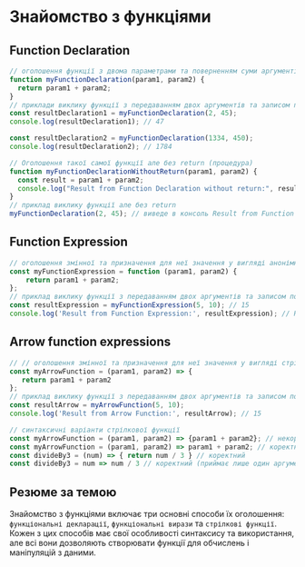 # Знайомство з функціями

## Function Declaration

```javascript
// оголошення функції з двома параметрами та поверненням суми аргументів переданих в параметри
function myFunctionDeclaration(param1, param2) {
  return param1 + param2;
}
// приклади виклику функції з передаванням двох аргументів та записом повернутого результата у змінну
const resultDeclaration1 = myFunctionDeclaration(2, 45);
console.log(resultDeclaration1); // 47

const resultDeclaration2 = myFunctionDeclaration(1334, 450);
console.log(resultDeclaration2); // 1784

// Оголошення такої самої функції але без return (процедура)
function myFunctionDeclarationWithoutReturn(param1, param2) {
  const result = param1 + param2;
  console.log("Result from Function Declaration without return:", result);
}
// приклад виклику функції але без return
myFunctionDeclaration(2, 45); // виведе в консоль Result from Function Declaration without return: 47
```

## Function Expression

```javascript
// оголошення змінної та призначення для неї значення у вигляді анонімної функції. Іменем функції для її виклику буде ім'я змінної
const myFunctionExpression = function (param1, param2) {
    return param1 + param2;
};
// приклад виклику функції з передаванням двох аргументів та записом повернутого результата у змінну
const resultExpression = myFunctionExpression(5, 10); // 15
console.log('Result from Function Expression:', resultExpression); // Result from Function Expression: 15
```

## Arrow function expressions

```javascript
// // оголошення змінної та призначення для неї значення у вигляді стрілкової функції. Іменем функції для її виклику буде ім'я змінної
const myArrowFunction = (param1, param2) => {
   return param1 + param2  
};
// приклад виклику функції з передаванням двох аргументів та записом повернутого результата у змінну
const resultArrow = myArrowFunction(5, 10);
console.log('Result from Arrow Function:', resultArrow); // 15

// синтаксичні варіанти стрілкової функції 
const myArrowFunction = (param1, param2) => {param1 + param2}; // некоректний (є {} але немає return)
const myArrowFunction = (param1, param2) => param1 + param2; // коректний (немає return але і немає{})
const divideBy3 = (num) => { return num / 3 } // коректний
const divideBy3 = num => num / 3 // коректний (приймає лише один аргумент тож () перед => не є обов'язковими)
```


## Резюме за темою
Знайомство з функціями включає три основні способи їх оголошення: `функціональні декларації`, `функціональні вирази` та `стрілкові функції`. Кожен з цих способів має свої особливості синтаксису та використання, але всі вони дозволяють створювати функції для обчислень і маніпуляцій з даними.